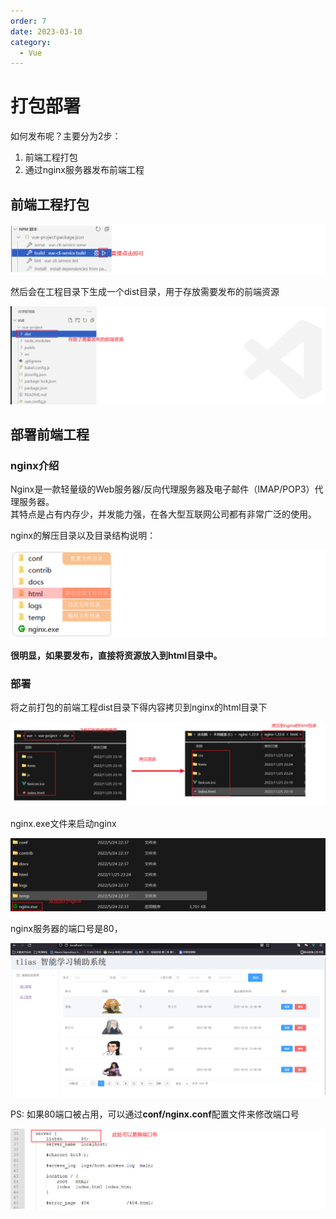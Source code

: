 ```yaml
---
order: 7
date: 2023-03-10
category: 
  - Vue
---
```


# 打包部署
<!-- more -->

如何发布呢？主要分为2步：

1. 前端工程打包
2. 通过nginx服务器发布前端工程

## 前端工程打包

![1669389052906](./assets/1669389052906.png)

然后会在工程目录下生成一个dist目录，用于存放需要发布的前端资源

![1669389147027](./assets/1669389147027.png)

## 部署前端工程

### nginx介绍

Nginx是一款轻量级的Web服务器/反向代理服务器及电子邮件（IMAP/POP3）代理服务器。  
其特点是占有内存少，并发能力强，在各大型互联网公司都有非常广泛的使用。

nginx的解压目录以及目录结构说明：

![1669389642057](./assets/1669389642057.png)

**很明显，如果要发布，直接将资源放入到html目录中。**

### 部署

将之前打包的前端工程dist目录下得内容拷贝到nginx的html目录下

![1669389950696](./assets/1669389950696.png)

nginx.exe文件来启动nginx

![1669390029156](./assets/1669390029156.png)

nginx服务器的端口号是80，

![1669390177896](./assets/1669390177896.png)

PS: 如果80端口被占用，可以通过**conf/nginx.conf**配置文件来修改端口号

![1669390312206](./assets/1669390312206.png)
